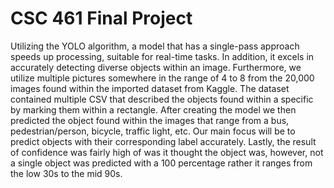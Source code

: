 # CSC 461 Final Project


Utilizing the YOLO algorithm, a model that has a single-pass approach speeds up processing, suitable for real-time tasks. In addition, it excels in accurately detecting diverse objects within an image. Furthermore, we utilize multiple pictures somewhere in the range of 4 to 8 from the 20,000 images found within the imported dataset from Kaggle. The dataset contained multiple CSV that described the objects found within a specific by marking them within a rectangle. After creating the model we then predicted the object found within the images that range from a bus, pedestrian/person, bicycle, traffic light, etc. Our main focus will be to predict objects with their corresponding label accurately. Lastly, the result of confidence was fairly high of was it thought the object was, however, not a single object was predicted with a 100 percentage rather it ranges from the low 30s to the mid 90s.

